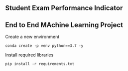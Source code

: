 ## Student Exam Performance Indicator

## End to End MAchine Learning Project

Create a new environment

```
conda create -p venv python==3.7 -y
```

Install required libraries

```pip install -r requirements.txt```
